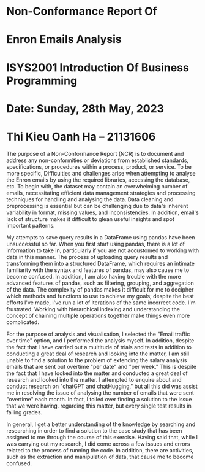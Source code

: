 #                     Non-Conformance Report Of 
#                       Enron Emails Analysis
# ISYS2001 Introduction Of Business Programming
# Date: Sunday, 28th May, 2023
# Thi Kieu Oanh Ha – 21131606

The purpose of a Non-Conformance Report (NCR) is to document and address any non-conformities or deviations from established standards, specifications, or procedures within a process, product, or service. To be more specific, Difficulties and challenges arise when attempting to analyse the Enron emails by using the required libraries, accessing the database, etc. To begin with, the dataset may contain an overwhelming number of emails, necessitating efficient data management strategies and processing techniques for handling and analysing the data. Data cleaning and preprocessing is essential but can be challenging due to data's inherent variability in format, missing values, and inconsistencies. In addition, email's lack of structure makes it difficult to glean useful insights and spot important patterns.

My attempts to save query results in a DataFrame using pandas have been unsuccessful so far. When you first start using pandas, there is a lot of information to take in, particularly if you are not accustomed to working with data in this manner. The process of uploading query results and transforming them into a structured DataFrame, which requires an intimate familiarity with the syntax and features of pandas, may also cause me to become confused. In addition, I am also having trouble with the more advanced features of pandas, such as filtering, grouping, and aggregation of the data. The complexity of pandas makes it difficult for me to decipher which methods and functions to use to achieve my goals; despite the best efforts I've made, I've run a lot of iterations of the same incorrect code. I'm frustrated. Working with hierarchical indexing and understanding the concept of chaining multiple operations together make things even more complicated.

For the purpose of analysis and visualisation, I selected the "Email traffic over time" option, and I performed the analysis myself. In addition, despite the fact that I have carried out a multitude of trials and tests in addition to conducting a great deal of research and looking into the matter, I am still unable to find a solution to the problem of extending the salary analysis emails that are sent out overtime "per date" and "per week." This is despite the fact that I have looked into the matter and conducted a great deal of research and looked into the matter. I attempted to enquire about and conduct research on "chatGPT and chatHugging," but all this did was assist me in resolving the issue of analysing the number of emails that were sent "overtime" each month. In fact, I toiled over finding a solution to the issue that we were having. regarding this matter, but every single test results in failing grades. ⁠⁠⁠⁠⁠⁠⁠


In general, I get a better understanding of the knowledge by searching and researching in order to find a solution to the case study that has been assigned to me through the course of this exercise. Having said that, while I was carrying out my research, I did come across a few issues and errors related to the process of running the code. In addition, there are activities, such as the extraction and manipulation of data, that cause me to become confused.

